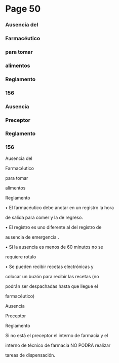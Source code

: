 # Page 50

### Ausencia del

### Farmacéutico

### para tomar

### alimentos

### Reglamento

### 156

### Ausencia

### Preceptor

### Reglamento

### 156

Ausencia del

Farmacéutico

para tomar

alimentos

Reglamento



• El farmacéutico debe anotar en un registro la hora

de salida para comer y la de regreso.

• El registro es uno diferente al del registro de

ausencia de emergencia .

• Si la ausencia es menos de 60 minutos no se

requiere rotulo

• Se pueden recibir recetas electrónicas y

colocar un buzón para recibir las recetas (no

podrán ser despachadas hasta que llegue el

farmacéutico)

Ausencia

Preceptor

Reglamento



Si no está el preceptor el interno de farmacia y el

interno de técnico de farmacia NO PODRA realizar

tareas de dispensación.

